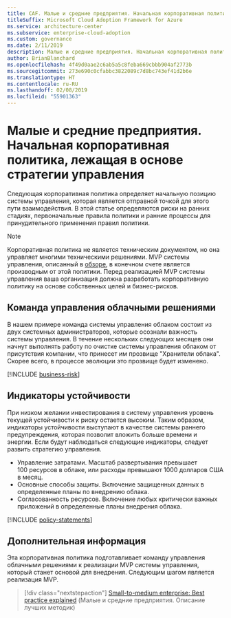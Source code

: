 ```yaml
---
title: CAF. Малые и средние предприятия. Начальная корпоративная политика, лежащая в основе стратегии управления
titleSuffix: Microsoft Cloud Adoption Framework for Azure
ms.service: architecture-center
ms.subservice: enterprise-cloud-adoption
ms.custom: governance
ms.date: 2/11/2019
description: Малые и средние предприятия. Начальная корпоративная политика, лежащая в основе стратегии управления
author: BrianBlanchard
ms.openlocfilehash: 4f49d0aae2c6ab5a5c8feba669cbbb904af2773b
ms.sourcegitcommit: 273e690c0cfabbc3822089c7d8bc743ef41d2b6e
ms.translationtype: HT
ms.contentlocale: ru-RU
ms.lasthandoff: 02/08/2019
ms.locfileid: "55901363"
---
```

# <a name="small-to-medium-enterprise-initial-corporate-policy-behind-the-governance-strategy"></a>Малые и средние предприятия. Начальная корпоративная политика, лежащая в основе стратегии управления

Следующая корпоративная политика определяет начальную позицию системы управления, которая является отправной точкой для этого пути взаимодействия. В этой статье определяются риски на ранних стадиях, первоначальные правила политики и ранние процессы для принудительного применения правил политики.

> [!NOTE]
>Корпоративная политика не является техническим документом, но она управляет многими техническими решениями. MVP системы управления, описанный в [обзоре](./overview.md), в конечном счете является производным от этой политики. Перед реализацией MVP системы управления ваша организация должна разработать корпоративную политику на основе собственных целей и бизнес-рисков.

## <a name="cloud-governance-team"></a>Команда управления облачными решениями

В нашем примере команда системы управления облаком состоит из двух системных администраторов, которые осознали важность системы управления. В течение нескольких следующих месяцев они начнут выполнять работу по очистке системы управления облаком от присутствия компании, что принесет им прозвище "Хранители облака". Скорее всего, в процессе эволюции это прозвище будет изменено.

[!INCLUDE [business-risk](../../../../../includes/cloud-adoption/governance/business-risks.md)]

## <a name="tolerance-indicators"></a>Индикаторы устойчивости

При низком желании инвестирования в систему управления уровень текущей устойчивости к риску остается высоким. Таким образом, индикаторы устойчивости выступают в качестве системы раннего предупреждения, которая позволит вложить больше времени и энергии. Если будут наблюдаться следующие индикаторы, следует развить стратегию управления.

- Управление затратами. Масштаб развертывания превышает 100 ресурсов в облаке, или расходы превышают 1000 долларов США в месяц.
- Основные способы защиты. Включение защищенных данных в определенные планы по внедрению облака.
- Согласованность ресурсов. Включение любых критически важных приложений в определенные планы внедрения облака.

[!INCLUDE [policy-statements](../../../../../includes/cloud-adoption/governance/policy-statements.md)]

## <a name="next-steps"></a>Дополнительная информация

Эта корпоративная политика подготавливает команду управления облачными решениями к реализации MVP системы управления, который станет основой для внедрения. Следующим шагом является реализация MVP.

> [!div class="nextstepaction"]
> [Small-to-medium enterprise: Best practice explained](./best-practice-explained.md) (Малые и средние предприятия. Описание лучших методик)